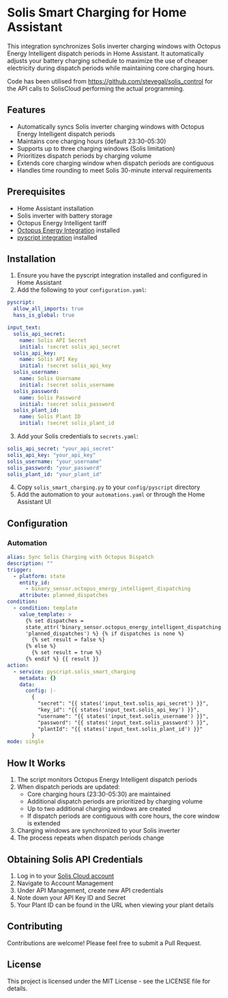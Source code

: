 # Solis Smart Charging for Home Assistant

This integration synchronizes Solis inverter charging windows with Octopus Energy Intelligent dispatch periods in Home Assistant. It automatically adjusts your battery charging schedule to maximize the use of cheaper electricity during dispatch periods while maintaining core charging hours.

Code has been utilised from https://github.com/stevegal/solis_control for the API calls to SolisCloud performing the actual programming.

## Features

- Automatically syncs Solis inverter charging windows with Octopus Energy Intelligent dispatch periods
- Maintains core charging hours (default 23:30-05:30)
- Supports up to three charging windows (Solis limitation)
- Prioritizes dispatch periods by charging volume
- Extends core charging window when dispatch periods are contiguous
- Handles time rounding to meet Solis 30-minute interval requirements

## Prerequisites

- Home Assistant installation
- Solis inverter with battery storage
- Octopus Energy Intelligent tariff
- [Octopus Energy Integration](https://github.com/BottlecapDave/HomeAssistant-OctopusEnergy) installed
- [pyscript integration](https://github.com/custom-components/pyscript) installed

## Installation

1. Ensure you have the pyscript integration installed and configured in Home Assistant
2. Add the following to your `configuration.yaml`:

```yaml
pyscript:
  allow_all_imports: true
  hass_is_global: true

input_text:
  solis_api_secret:
    name: Solis API Secret
    initial: !secret solis_api_secret
  solis_api_key:
    name: Solis API Key
    initial: !secret solis_api_key
  solis_username:
    name: Solis Username
    initial: !secret solis_username
  solis_password:
    name: Solis Password
    initial: !secret solis_password
  solis_plant_id:
    name: Solis Plant ID
    initial: !secret solis_plant_id
```

3. Add your Solis credentials to `secrets.yaml`:

```yaml
solis_api_secret: "your_api_secret"
solis_api_key: "your_api_key"
solis_username: "your_username"
solis_password: "your_password"
solis_plant_id: "your_plant_id"
```

4. Copy `solis_smart_charging.py` to your `config/pyscript` directory
5. Add the automation to your `automations.yaml` or through the Home Assistant UI

## Configuration

### Automation

```yaml
alias: Sync Solis Charging with Octopus Dispatch
description: ""
trigger:
  - platform: state
    entity_id:
      - binary_sensor.octopus_energy_intelligent_dispatching
    attribute: planned_dispatches
condition:
  - condition: template
    value_template: >
      {% set dispatches =
      state_attr('binary_sensor.octopus_energy_intelligent_dispatching',
      'planned_dispatches') %} {% if dispatches is none %}
        {% set result = false %}
      {% else %}
        {% set result = true %}
      {% endif %} {{ result }}
action:
  - service: pyscript.solis_smart_charging
    metadata: {}
    data:
      config: |-
        {
          "secret": "{{ states('input_text.solis_api_secret') }}",
          "key_id": "{{ states('input_text.solis_api_key') }}",
          "username": "{{ states('input_text.solis_username') }}",
          "password": "{{ states('input_text.solis_password') }}",
          "plantId": "{{ states('input_text.solis_plant_id') }}"
        }
mode: single
```

## How It Works

1. The script monitors Octopus Energy Intelligent dispatch periods
2. When dispatch periods are updated:
   - Core charging hours (23:30-05:30) are maintained
   - Additional dispatch periods are prioritized by charging volume
   - Up to two additional charging windows are created
   - If dispatch periods are contiguous with core hours, the core window is extended
3. Charging windows are synchronized to your Solis inverter
4. The process repeats when dispatch periods change

## Obtaining Solis API Credentials

1. Log in to your [Solis Cloud account](https://www.soliscloud.com/)
2. Navigate to Account Management
3. Under API Management, create new API credentials
4. Note down your API Key ID and Secret
5. Your Plant ID can be found in the URL when viewing your plant details

## Contributing

Contributions are welcome! Please feel free to submit a Pull Request.

## License

This project is licensed under the MIT License - see the LICENSE file for details.
